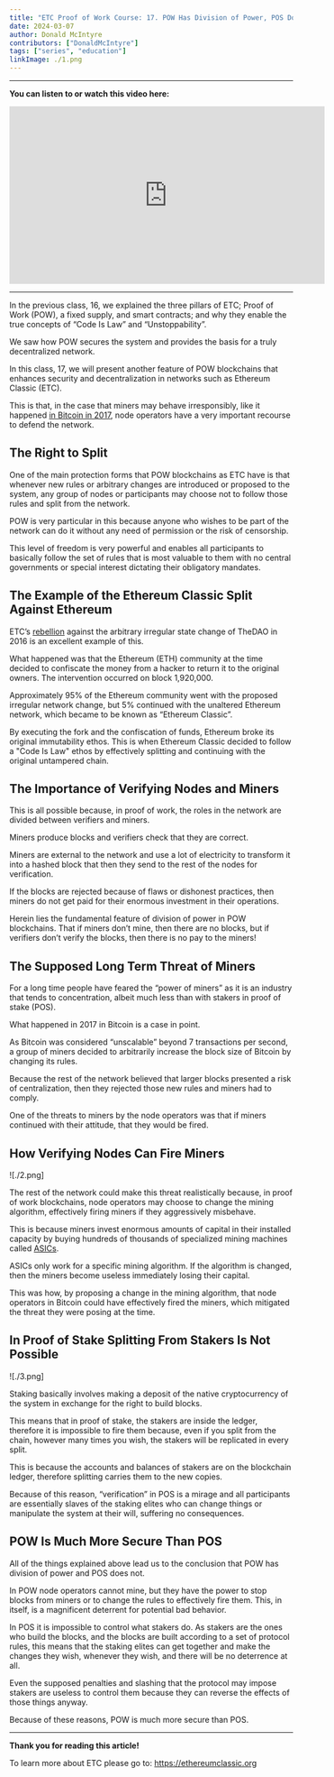 ```yaml
---
title: "ETC Proof of Work Course: 17. POW Has Division of Power, POS Does Not"
date: 2024-03-07
author: Donald McIntyre
contributors: ["DonaldMcIntyre"]
tags: ["series", "education"]
linkImage: ./1.png
---
```


---
**You can listen to or watch this video here:**

<iframe width="560" height="315" src="https://www.youtube.com/embed/7jla4AEdvBo" title="YouTube video player" frameborder="0" allow="accelerometer; autoplay; clipboard-write; encrypted-media; gyroscope; picture-in-picture; web-share" allowfullscreen></iframe>

---

In the previous class, 16, we explained the three pillars of ETC; Proof of Work (POW), a fixed supply, and smart contracts; and why they enable the true concepts of “Code Is Law” and “Unstoppability”.

We saw how POW secures the system and provides the basis for a truly decentralized network.

In this class, 17, we will present another feature of POW blockchains that enhances security and decentralization in networks such as Ethereum Classic (ETC). 

This is that, in the case that miners may behave irresponsibly, like it happened [in Bitcoin in 2017](https://www.bitstamp.net/learn/crypto-101/what-was-the-blocksize-war/), node operators have a very important recourse to defend the network.

## The Right to Split

One of the main protection forms that POW blockchains as ETC have is that whenever new rules or arbitrary changes are introduced or proposed to the system, any group of nodes or participants may choose not to follow those rules and split from the network.

POW is very particular in this because anyone who wishes to be part of the network can do it without any need of permission or the risk of censorship.

This level of freedom is very powerful and enables all participants to basically follow the set of rules that is most valuable to them with no central governments or special interest dictating their obligatory mandates.

## The Example of the Ethereum Classic Split Against Ethereum 

ETC’s [rebellion](https://ethereumclassic.org/blog/2023-01-26-ethereum-classic-course-6-ethereum-classic-is-the-original-chain) against the arbitrary irregular state change of TheDAO in 2016 is an excellent example of this.

What happened was that the Ethereum (ETH) community at the time decided to confiscate the money from a hacker to return it to the original owners. The intervention occurred on block 1,920,000.

Approximately 95% of the Ethereum community went with the proposed irregular network change, but 5% continued with the unaltered Ethereum network, which became to be known as “Ethereum Classic”.

By executing the fork and the confiscation of funds, Ethereum broke its original immutability ethos. This is when Ethereum Classic decided to follow a "Code Is Law" ethos by effectively splitting and continuing with the original untampered chain.

## The Importance of Verifying Nodes and Miners

This is all possible because, in proof of work, the roles in the network are divided between verifiers and miners. 

Miners produce blocks and verifiers check that they are correct.

Miners are external to the network and use a lot of electricity to transform it into a hashed block that then they send to the rest of the nodes for verification. 

If the blocks are rejected because of flaws or dishonest practices, then miners do not get paid for their enormous investment in their operations.

Herein lies the fundamental feature of division of power in POW blockchains. That if miners don’t mine, then there are no blocks, but if verifiers don’t verify the blocks, then there is no pay to the miners!

## The Supposed Long Term Threat of Miners

For a long time people have feared the “power of miners” as it is an industry that tends to concentration, albeit much less than with stakers in proof of stake (POS).

What happened in 2017 in Bitcoin is a case in point. 

As Bitcoin was considered “unscalable” beyond 7 transactions per second, a group of miners decided to arbitrarily increase the block size of Bitcoin by changing its rules.

Because the rest of the network believed that larger blocks presented a risk of centralization, then they rejected those new rules and miners had to comply.

One of the threats to miners by the node operators was that if miners continued with their attitude, that they would be fired.

## How Verifying Nodes Can Fire Miners

![./2.png]

The rest of the network could make this threat realistically because, in proof of work blockchains, node operators may choose to change the mining algorithm, effectively firing miners if they aggressively misbehave.

This is because miners invest enormous amounts of capital in their installed capacity by buying hundreds of thousands of specialized mining machines called [ASICs](https://www.investopedia.com/terms/a/asic.asp).

ASICs only work for a specific mining algorithm. If the algorithm is changed, then the miners become useless immediately losing their capital.

This was how, by proposing a change in the mining algorithm, that node operators in Bitcoin could have effectively fired the miners, which mitigated the threat they were posing at the time.

## In Proof of Stake Splitting From Stakers Is Not Possible

![./3.png]

Staking basically involves making a deposit of the native cryptocurrency of the system in exchange for the right to build blocks.

This means that in proof of stake, the stakers are inside the ledger, therefore it is impossible to fire them because, even if you split from the chain, however many times you wish, the stakers will be replicated in every split. 

This is because the accounts and balances of stakers are on the blockchain ledger, therefore splitting carries them to the new copies.

Because of this reason, “verification” in POS is a mirage and all participants are essentially slaves of the staking elites who can change things or manipulate the system at their will, suffering no consequences.

## POW Is Much More Secure Than POS

All of the things explained above lead us to the conclusion that POW has division of power and POS does not.

In POW node operators cannot mine, but they have the power to stop blocks from miners or to change the rules to effectively fire them. This, in itself, is a magnificent deterrent for potential bad behavior.

In POS it is impossible to control what stakers do. As stakers are the ones who build the blocks, and the blocks are built according to a set of protocol rules, this means that the staking elites can get together and make the changes they wish, whenever they wish, and there will be no deterrence at all.

Even the supposed penalties and slashing that the protocol may impose stakers are useless to control them because they can reverse the effects of those things anyway.

Because of these reasons, POW is much more secure than POS.

---

**Thank you for reading this article!**

To learn more about ETC please go to: https://ethereumclassic.org
